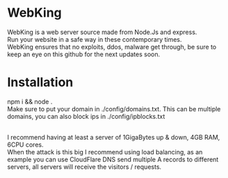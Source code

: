 # WebKing
WebKing is a web server source made from Node.Js and express. <br>
Run your website in a safe way in these contemporary times. <br>
WebKing ensures that no exploits, ddos, malware get through, be sure to keep an eye on this github for the next updates soon.

# Installation
npm i && node .
<br>
Make sure to put your domain in ./config/domains.txt. This can be multiple domains, you can also block ips in ./config/ipblocks.txt

<br>
I recommend having at least a server of 1GigaBytes up & down, 4GB RAM, 6CPU cores. <br>
When the attack is this big I recommend using load balancing, as an example you can use CloudFlare DNS send multiple A records to different servers, all servers will receive the visitors / requests.
